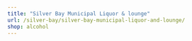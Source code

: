 ```yaml
---
title: "Silver Bay Municipal Liquor & lounge"
url: /silver-bay/silver-bay-municipal-liquor-and-lounge/
shop: alcohol
---
```

